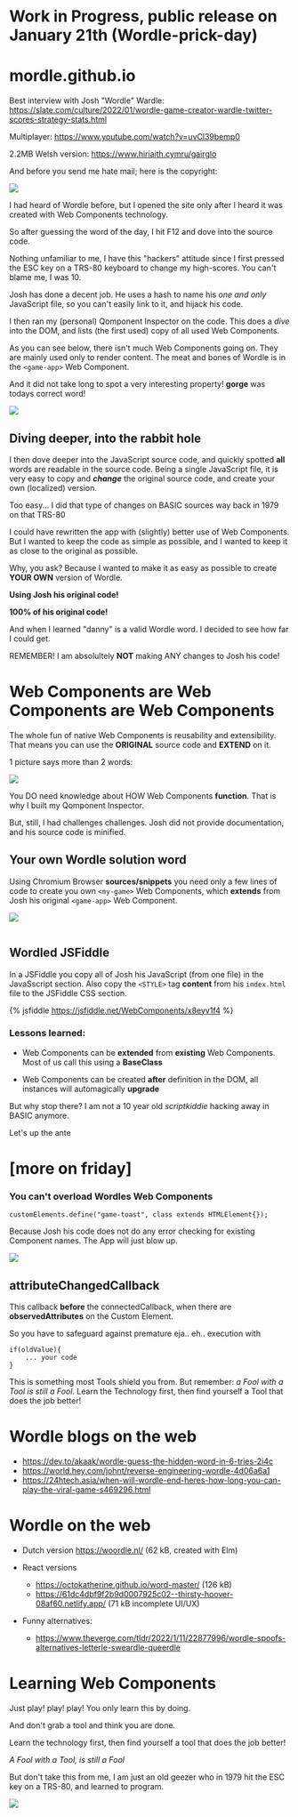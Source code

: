 # Work in Progress, public release on January 21th (Wordle-prick-day)

# mordle.github.io

Best interview with Josh "Wordle" Wardle: https://slate.com/culture/2022/01/wordle-game-creator-wardle-twitter-scores-strategy-stats.html

Multiplayer: https://www.youtube.com/watch?v=uvCl39bemp0

2.2MB Welsh version: https://www.hiriaith.cymru/gairglo

And before you send me hate mail; here is the copyright:

![](https://i.imgur.com/b96worl.png)

I had heard of Wordle before, but I opened the site only after I heard it was created with Web Components technology.

So after guessing the word of the day, I hit F12 and dove into the source code.

Nothing unfamiliar to me, I have this "hackers" attitude since I first pressed the ESC key on a TRS-80 keyboard to change my high-scores. You can't blame me, I was 10.

Josh has done a decent job. He uses a hash to name his _one and only_ JavaScript file, so you can't easily link to it, and hijack his code.

I then ran my (personal) Qomponent Inspector on the code. This does a _dive_ into the DOM, and lists (the first used) copy of all used Web Components.

As you can see below, there isn't much Web Components going on. They are mainly used only to render content. The meat and bones of Wordle is in the `<game-app>` Web Component.

And it did not take long to spot a very interesting property! **gorge** was todays correct word!

![](https://i.imgur.com/h8ivuGz.png)

## Diving deeper, into the rabbit hole

I then dove deeper into the JavaScript source code, and quickly spotted **all** words are readable in the source code. Being a single JavaScript file, it is very easy to copy and **_change_** the original source code, and create your own (localized) version.

Too easy... I did that type of changes on BASIC sources way back in 1979 on that TRS-80

I could have rewritten the app with (slightly) better use of Web Components. But I wanted to keep the code as simple as possible, and I wanted to keep it as close to the original as possible.

Why, you ask? Because I wanted to make it as easy as possible to create **YOUR OWN** version of Wordle.

**Using Josh his original code!**

**100% of his original code!**

And when I learned "danny" is a valid Wordle word. I decided to see how far I could get.

REMEMBER! I am absolultely **NOT** making ANY changes to Josh his code!

# Web Components are Web Components are Web Components

The whole fun of native Web Components is reusability and extensibility. That means you can use the **ORIGINAL** source code and **EXTEND** on it.

1 picture says more than 2 words:

![](https://i.imgur.com/Taw5g55.png)

You DO need knowledge about HOW Web Components **function**. That is why I built my Qomponent Inspector.

But, still, I had challenges challenges. Josh did not provide documentation, and his source code is minified.

## Your own Wordle solution word

Using Chromium Browser **sources/snippets** you need only a few lines of code to create you own ``<my-game>`` Web Components, which **extends** from Josh his original ``<game-app>`` Web Component.

![](https://i.imgur.com/Vhm0AVH.png)

```

```

## Wordled JSFiddle

In a JSFiddle you copy all of Josh his JavaScript (from one file) in the JavaSscript section.
Also copy the ``<STYLE>`` tag **content** from his ``index.html`` file to the JSFiddle CSS section.

{% jsfiddle https://jsfiddle.net/WebComponents/x8eyv1f4 %}

### Lessons learned:

- Web Components can be **extended** from **existing** Web Components. Most of us call this using a **BaseClass**

- Web Components can be created **after** definition in the DOM, all instances will automagically **upgrade**

But why stop there? I am not a 10 year old _scriptkiddie_ hacking away in BASIC anymore.

Let's up the ante


# [more on friday]


### You can't overload Wordles Web Components

``customElements.define("game-toast", class extends HTMLElement{});``

Because Josh his code does not do any error checking for existing Component names. The App will just blow up.

![](https://i.imgur.com/xf6plEx.png)


## attributeChangedCallback

This callback **before** the connectedCallback, when there are **observedAttributes** on the Custom Element.

So you have to safeguard against premature eja.. eh.. execution with

```
if(oldValue){
    ... your code
}
```

This is something most Tools shield you from. But remember: _a Fool with a Tool is still a Fool_.
Learn the Technology first, then find yourself a Tool that does the job better!

# Wordle blogs on the web

- https://dev.to/akaak/wordle-guess-the-hidden-word-in-6-tries-2i4c
- https://world.hey.com/johnt/reverse-engineering-wordle-4d06a6a1
- https://24htech.asia/when-will-wordle-end-heres-how-long-you-can-play-the-viral-game-s469296.html

# Wordle on the web

- Dutch version https://woordle.nl/ (62 kB, created with Elm)
- React versions

  - https://octokatherine.github.io/word-master/ (126 kB)
  - https://61dc4dbf9f2b9d0007925c02--thirsty-hoover-08af60.netlify.app/ (71 kB incomplete UI/UX)

- Funny alternatives:
  - https://www.theverge.com/tldr/2022/1/11/22877996/wordle-spoofs-alternatives-letterle-sweardle-queerdle


# Learning Web Components

Just play! play! play! You only learn this by doing.

And don't grab a tool and think you are done. 

Learn the technology first, then find yourself a tool that does the job better!

_A Fool with a Tool, is still a Fool_

But don't take this from me, I am just an old geezer who in 1979 hit the ESC key on a TRS-80, and learned to program.

![](http://www.trs-80.org/img/salesunits.png)

